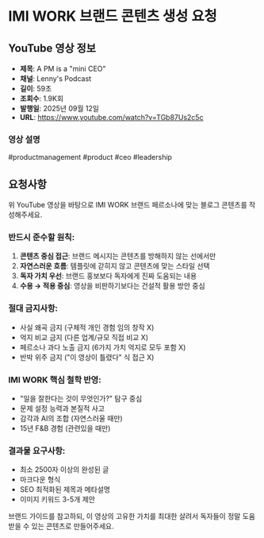 # IMI WORK 브랜드 콘텐츠 생성 요청

## YouTube 영상 정보
- **제목**: A PM is a "mini CEO"
- **채널**: Lenny's Podcast
- **길이**: 59초
- **조회수**: 1.9K회
- **발행일**: 2025년 09월 12일
- **URL**: https://www.youtube.com/watch?v=TGb87Us2c5c

### 영상 설명
#productmanagement #product #ceo #leadership

## 요청사항
위 YouTube 영상을 바탕으로 IMI WORK 브랜드 페르소나에 맞는 블로그 콘텐츠를 작성해주세요.

### 반드시 준수할 원칙:
1. **콘텐츠 중심 접근**: 브랜드 메시지는 콘텐츠를 방해하지 않는 선에서만
2. **자연스러운 흐름**: 템플릿에 갇히지 않고 콘텐츠에 맞는 스타일 선택
3. **독자 가치 우선**: 브랜드 홍보보다 독자에게 진짜 도움되는 내용
4. **수용 → 적용 중심**: 영상을 비판하기보다는 건설적 활용 방안 중심

### 절대 금지사항:
- 사실 왜곡 금지 (구체적 개인 경험 임의 창작 X)
- 억지 비교 금지 (다른 업계/규모 직접 비교 X)
- 페르소나 과다 노출 금지 (6가지 가치 억지로 모두 포함 X)
- 반박 위주 금지 ("이 영상이 틀렸다" 식 접근 X)

### IMI WORK 핵심 철학 반영:
- "일을 잘한다는 것이 무엇인가?" 탐구 중심
- 문제 설정 능력과 본질적 사고
- 감각과 AI의 조합 (자연스러울 때만)
- 15년 F&B 경험 (관련있을 때만)

### 결과물 요구사항:
- 최소 2500자 이상의 완성된 글
- 마크다운 형식
- SEO 최적화된 제목과 메타설명
- 이미지 키워드 3-5개 제안

브랜드 가이드를 참고하되, 이 영상의 고유한 가치를 최대한 살려서 독자들이 정말 도움받을 수 있는 콘텐츠로 만들어주세요.